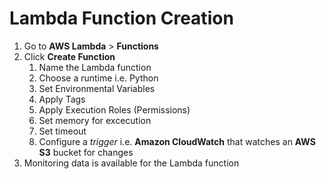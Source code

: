 # Lambda Function Creation

1. Go to **AWS Lambda** > **Functions**
2. Click **Create Function**
   1. Name the Lambda function
   2. Choose a runtime i.e. Python
   3. Set Environmental Variables
   4. Apply Tags
   5. Apply Execution Roles (Permissions)
   6. Set memory for excecution
   7. Set timeout
   8. Configure a *trigger* i.e. **Amazon CloudWatch** that watches an **AWS S3** bucket for changes
3. Monitoring data is available for the Lambda function
